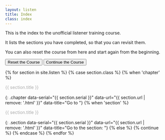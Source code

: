 ```yaml
---
layout: listen
title: Index
class: index
---
```

This is the index to the unofficial listener training course.

It lists the sections you have completed, so that you can revisit them.

You can also reset the course from here and start again from the beginning.

<style>
h4 {font-weight: 400; margin: 0; line-height: 1.35em; color: #aaa;}
h4.section {margin-left: 2em;}
h4.chapter {font-weight: 500; margin-top: 1ex;}
h4 a {text-decoration: none;}
h4 a:hover {text-decoration: underline;}
</style>

<button id="reset" onclick="resetSection()">Reset the Course</button>
<button hidden="true" id="begin" onclick="nextpage()">Begin the Course</button>
<button id="continue" onclick="nextpage(Persist.section)">Continue the Course</button>

{% for section in site.listen %}
  {% case section.class %}
    {% when 'chapter' %}
#### {{ section.title }}
{: .chapter data-serial="{{ section.serial }}" data-url="{{ section.url | remove: '.html' }}" data-title="Go to "}
    {% when 'section' %}
#### {{ section.title }}
{: .section data-serial="{{ section.serial }}" data-url="{{ section.url | remove: '.html' }}" data-title="Go to the section: "}
    {% else %}
      {% continue %}
  {% endcase %}
{% endfor %}

<script>
document.addEventListener('DOMContentLoaded', function () {
  var s = Persist.section
  if (s == 0)  $('#reset').hide(), $('#begin').show(), $('#continue').hide()

  var q = location.search
  if (q.indexOf('?section=') === 0) {
    s = Persist.section = parseInt(q.substr(9)) || 0
    Persist.save()
    }
  $('h4').each(function () {
    var h = $(this), t = h.text()
    if (s >= parseInt(h.attr('data-serial')))
      h.html('<a href="' + h.attr('data-url') + '" title="' + h.attr('data-title') + t + '">' + t + '</a>')
    })
  })
  
 resetSection = function () {
  Persist.section = 0
  Persist.save()
  nextPage(0)
  }
</script>
